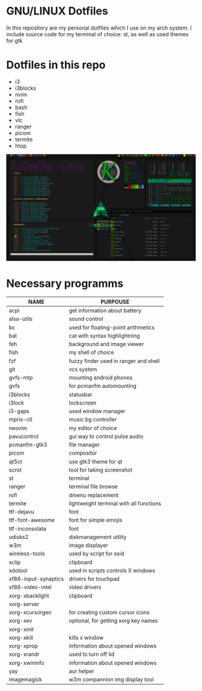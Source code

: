 # GNU/LINUX Dotfiles

In this repository are my personal dotfiles which I use on my arch system.
I include source code for my terminal of choice: st, as well as used themes for gtk

# Dotfiles in this repo
+ i3
+ i3blocks
+ nvim
+ rofi
+ bash
+ fish
+ vlc
+ ranger
+ picom
+ termite
+ htop

![screenshot](screenshot.png)

# Necessary programms
| NAME                     | PURPOUSE                                    |
|--------------------------|---------------------------------------------|
| acpi                     | get information about battery               |
| alsa-utils               | sound control                               |
| bc                       | used for floating-point arithmetics         |
| bat                      | cat with syntax highlightning               |
| feh                      | background and image viewer                 |
| fish                     | my shell of choice                          |
| fzf                      | fuzzy finder used in ranger and shell       |
| git                      | vcs system                                  |
| gvfs-mtp                 | mounting android phones                     |
| gvfs                     | for pcmanfm automounting                    |
| i3blocks                 | statusbar                                   |
| i3lock                   | lockscreen                                  |
| i3-gaps                  | used window manager                         |
| mpris-ctl                | music bg controller                         |
| neovim                   | my editor of choice                         |
| pavucontrol              | gui way to control pulse audio              |
| pcmanfm-gtk3             | file manager                                |
| picom                    | compositor                                  |
| qt5ct                    | use gtk3 theme for qt                       |
| scrot                    | tool for taking screenshot                  |
| st                       | terminal                                    |
| ranger                   | terminal file browse                        |
| rofi                     | dmenu replacement                           |
| termite                  | lightweight terminal with all functions     |
| ttf-dejavu               | font                                        |
| ttf-font-awesome         | font for simple emojis                      |
| ttf-inconsolata          | font                                        |
| udisks2                  | diskmanagement utility                      |
| w3m                      | image displayer                             |
| wireless-tools           | used by script for ssid                     |
| xclip                    | clipboard                                   |
| xdotool                  | used in scripts controls X windows          |
| xf86-input-synaptics     | drivers for touchpad                        |
| xf86-video-intel         | video drivers                               |
| xorg-xbacklight          | clipboard                                   |
| xorg-server              |                                             |
| xorg-xcursorgen          | for creating custom cursor icons            |
| xorg-xev                 | optional, for getting xorg key names        |
| xorg-xinit               |                                             |
| xorg-xkill               | kills x window                              |
| xorg-xprop               | information about opened windows            |
| xorg-xrandr              | used to turn off lid                        |
| xorg-xwininfo            | information about opened windows            |
| yay                      | aur helper                                  |
| imagemagick              | w3m compannion img display tool             |
